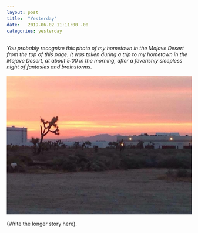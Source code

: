 ```yaml
---
layout: post
title:  "Yesterday"
date:   2019-06-02 11:11:00 -00
categories: yesterday
---
```

*You probably recognize this photo of my hometown in the Mojave Desert from the top of this page. It was taken during a trip to my hometown in the Mojave Desert, at about 5:00 in the morning, after a feverishly sleepless night of fantasies and brainstorms.*
<br/>
<br/>
![Yesterday](assets/7049901A-D90B-4DB0-BB96-F07C22992711.jpeg)

<!--more-->

(Write the longer story here). 
